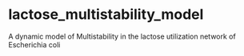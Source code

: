 # lactose_multistability_model
A dynamic model of Multistability in the lactose utilization network of Escherichia coli
